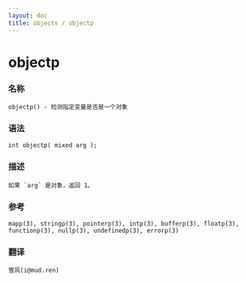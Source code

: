 ```yaml
---
layout: doc
title: objects / objectp
---
```

# objectp

### 名称

    objectp() - 检测指定变量是否是一个对象

### 语法

    int objectp( mixed arg );

### 描述

    如果 `arg` 是对象，返回 1。

### 参考

    mapp(3), stringp(3), pointerp(3), intp(3), bufferp(3), floatp(3), functionp(3), nullp(3), undefinedp(3), errorp(3)

### 翻译

    雪风(i@mud.ren)
